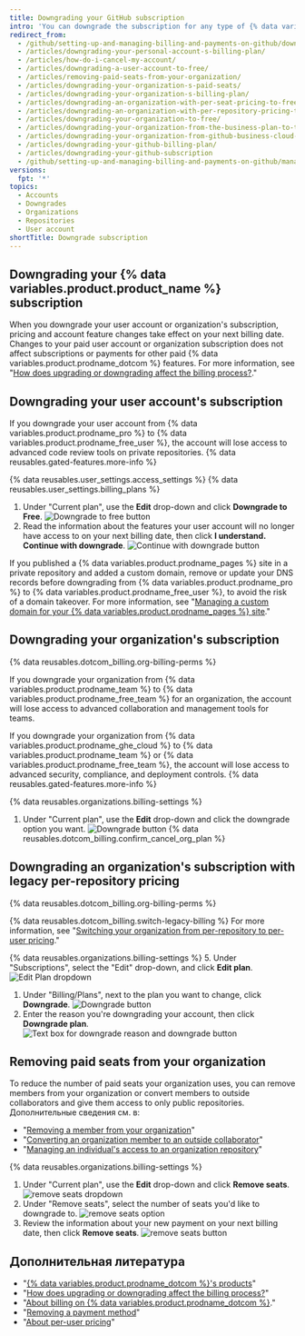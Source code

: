 ```yaml
---
title: Downgrading your GitHub subscription
intro: 'You can downgrade the subscription for any type of {% data variables.product.product_name %} account at any time.'
redirect_from:
  - /github/setting-up-and-managing-billing-and-payments-on-github/downgrading-your-github-subscription
  - /articles/downgrading-your-personal-account-s-billing-plan/
  - /articles/how-do-i-cancel-my-account/
  - /articles/downgrading-a-user-account-to-free/
  - /articles/removing-paid-seats-from-your-organization/
  - /articles/downgrading-your-organization-s-paid-seats/
  - /articles/downgrading-your-organization-s-billing-plan/
  - /articles/downgrading-an-organization-with-per-seat-pricing-to-free/
  - /articles/downgrading-an-organization-with-per-repository-pricing-to-free/
  - /articles/downgrading-your-organization-to-free/
  - /articles/downgrading-your-organization-from-the-business-plan-to-the-team-plan/
  - /articles/downgrading-your-organization-from-github-business-cloud-to-the-team-plan/
  - /articles/downgrading-your-github-billing-plan/
  - /articles/downgrading-your-github-subscription
  - /github/setting-up-and-managing-billing-and-payments-on-github/managing-billing-for-your-github-account/downgrading-your-github-subscription
versions:
  fpt: '*'
topics:
  - Accounts
  - Downgrades
  - Organizations
  - Repositories
  - User account
shortTitle: Downgrade subscription
---
```


## Downgrading your {% data variables.product.product_name %} subscription

When you downgrade your user account or organization's subscription, pricing and account feature changes take effect on your next billing date. Changes to your paid user account or organization subscription does not affect subscriptions or payments for other paid {% data variables.product.prodname_dotcom %} features. For more information, see "[How does upgrading or downgrading affect the billing process?](/articles/how-does-upgrading-or-downgrading-affect-the-billing-process)."

## Downgrading your user account's subscription

If you downgrade your user account from {% data variables.product.prodname_pro %} to {% data variables.product.prodname_free_user %}, the account will lose access to advanced code review tools on private repositories. {% data reusables.gated-features.more-info %}

{% data reusables.user_settings.access_settings %}
{% data reusables.user_settings.billing_plans %}
1. Under "Current plan", use the **Edit** drop-down and click **Downgrade to Free**. ![Downgrade to free button](/assets/images/help/billing/downgrade-to-free.png)
5. Read the information about the features your user account will no longer have access to on your next billing date, then click **I understand. Continue with downgrade**. ![Continue with downgrade button](/assets/images/help/billing/continue-with-downgrade.png)

If you published a {% data variables.product.prodname_pages %} site in a private repository and added a custom domain, remove or update your DNS records before downgrading from {% data variables.product.prodname_pro %} to {% data variables.product.prodname_free_user %}, to avoid the risk of a domain takeover. For more information, see "[Managing a custom domain for your {% data variables.product.prodname_pages %} site](/articles/managing-a-custom-domain-for-your-github-pages-site)."

## Downgrading your organization's subscription

{% data reusables.dotcom_billing.org-billing-perms %}

If you downgrade your organization from {% data variables.product.prodname_team %} to {% data variables.product.prodname_free_team %} for an organization, the account will lose access to advanced collaboration and management tools for teams.

If you downgrade your organization from {% data variables.product.prodname_ghe_cloud %} to {% data variables.product.prodname_team %} or {% data variables.product.prodname_free_team %}, the account will lose access to advanced security, compliance, and deployment controls. {% data reusables.gated-features.more-info %}

{% data reusables.organizations.billing-settings %}
1. Under "Current plan", use the **Edit** drop-down and click the downgrade option you want. ![Downgrade button](/assets/images/help/billing/downgrade-option-button.png)
{% data reusables.dotcom_billing.confirm_cancel_org_plan %}

## Downgrading an organization's subscription with legacy per-repository pricing

{% data reusables.dotcom_billing.org-billing-perms %}

{% data reusables.dotcom_billing.switch-legacy-billing %} For more information, see "[Switching your organization from per-repository to per-user pricing](/billing/managing-billing-for-your-github-account/upgrading-your-github-subscription#switching-your-organization-from-per-repository-to-per-user-pricing)."

{% data reusables.organizations.billing-settings %}
5. Under "Subscriptions", select the "Edit" drop-down, and click **Edit plan**. ![Edit Plan dropdown](/assets/images/help/billing/edit-plan-dropdown.png)
1. Under "Billing/Plans",  next to the plan you want to change, click **Downgrade**. ![Downgrade button](/assets/images/help/billing/downgrade-plan-option-button.png)
1. Enter the reason you're downgrading your account, then click **Downgrade plan**. ![Text box for downgrade reason and downgrade button](/assets/images/help/billing/downgrade-plan-button.png)

## Removing paid seats from your organization

To reduce the number of paid seats your organization uses, you can remove members from your organization or convert members to outside collaborators and give them access to only public repositories. Дополнительные сведения см. в:
- "[Removing a member from your organization](/articles/removing-a-member-from-your-organization)"
- "[Converting an organization member to an outside collaborator](/articles/converting-an-organization-member-to-an-outside-collaborator)"
- "[Managing an individual's access to an organization repository](/articles/managing-an-individual-s-access-to-an-organization-repository)"

{% data reusables.organizations.billing-settings %}
1. Under "Current plan", use the **Edit** drop-down and click **Remove seats**. ![remove seats dropdown](/assets/images/help/billing/remove-seats-dropdown.png)
1. Under "Remove seats", select the number of seats you'd like to downgrade to. ![remove seats option](/assets/images/help/billing/remove-seats-amount.png)
1. Review the information about your new payment on your next billing date, then click **Remove seats**. ![remove seats button](/assets/images/help/billing/remove-seats-button.png)

## Дополнительная литература

- "[{% data variables.product.prodname_dotcom %}'s products](/articles/github-s-products)"
- "[How does upgrading or downgrading affect the billing process?](/articles/how-does-upgrading-or-downgrading-affect-the-billing-process)"
- "[About billing on {% data variables.product.prodname_dotcom %}](/articles/about-billing-on-github)."
- "[Removing a payment method](/articles/removing-a-payment-method)"
- "[About per-user pricing](/articles/about-per-user-pricing)"
